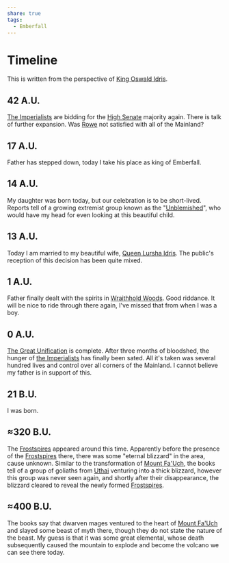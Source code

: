 ```yaml
---
share: true
tags:
  - Emberfall
---
```



# Timeline
This is written from the perspective of [King Oswald Idris](./King%20Oswald%20Idris.md).
## 42 A.U.
[The Imperialists](./Political%20Parties.md#imperialist-party) are bidding for the [High Senate](./High%20Senate.md) majority again. There is talk of further expansion. Was [Rowe](./Jameson%20Rowe.md) not satisfied with all of the Mainland?
## 17 A.U.
Father has stepped down, today I take his place as king of Emberfall.
## 14 A.U.
My daughter was born today, but our celebration is to be short-lived. Reports tell of a growing extremist group known as the "[Unblemished](./Political%20Parties.md#the-unblemished)", who would have my head for even looking at this beautiful child.
## 13 A.U.
Today I am married to my beautiful wife, [Queen Lursha Idris](./Queen%20Lursha%20Idris.md). The public's reception of this decision has been quite mixed.
## 1 A.U.
Father finally dealt with the spirits in [Wraithhold Woods](./Wraithhold%20Woods.md). Good riddance. It will be nice to ride through there again, I've missed that from when I was a boy.
## 0 A.U.
[The Great Unification](./The%20Great%20Unification.md) is complete. After three months of bloodshed, the hunger of [the Imperialists](./High%20Senate.md#imperialist-party) has finally been sated. All it's taken was several hundred lives and control over all corners of the Mainland. I cannot believe my father is in support of this.
## 21 B.U.
I was born.
## ≈320 B.U.
The [Frostspires](./Frostspires.md) appeared around this time. Apparently before the presence of the [Frostspires](./Frostspires.md) there, there was some "eternal blizzard" in the area, cause unknown. Similar to the transformation of [Mount Fa'Uch](./Maw%20of%20Fa'Uch.md), the books tell of a group of goliaths from [Uthai](./Uthai.md) venturing into a thick blizzard, however this group was never seen again, and shortly after their disappearance, the blizzard cleared to reveal the newly formed [Frostspires](./Frostspires.md).
## ≈400 B.U.
The books say that dwarven mages ventured to the heart of [Mount Fa'Uch](./Maw%20of%20Fa'Uch.md) and slayed some beast of myth there, though they do not state the nature of the beast. My guess is that it was some great elemental, whose death subsequently caused the mountain to explode and become the volcano we can see there today.
